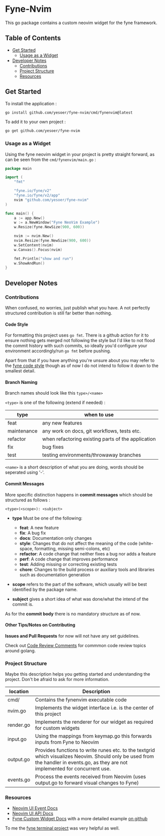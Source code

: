 # Fyne-Nvim
 
This go package contains a custom neovim widget for the fyne framework.

## Table of Contents
- [Get Started](#get-started)
  - [Usage as a Widget](#usage-as-a-widget)
- [Developer Notes](#developer-notes)
  - [Contributions](#contributions)
  - [Project Structure](#project-structure)
  - [Resources](#resources)
 
## Get Started

To install the application :
```sh
go install github.com/yesoer/fyne-nvim/cmd/fynenvim@latest
```

To add it to your own project :
```sh
go get github.com/yesoer/fyne-nvim
```

### Usage as a Widget

Using the fyne neovim widget in your project is pretty straight forward,
as can be seen from the `cmd/fynenvim/main.go` :

```go
package main

import (
	"fmt"

	"fyne.io/fyne/v2"
	"fyne.io/fyne/v2/app"
	nvim "github.com/yesoer/fyne-nvim"
)

func main() {
	a := app.New()
	w := a.NewWindow("Fyne NeoVim Example")
	w.Resize(fyne.NewSize(900, 600))

	nvim := nvim.New()
	nvim.Resize(fyne.NewSize(900, 600))
	w.SetContent(nvim)
	w.Canvas().Focus(nvim)

	fmt.Println("show and run")
	w.ShowAndRun()
}
```

## Developer Notes

### Contributions

When confused, no worries, just publish what you have. 
A not perfectly structured contribution is still far better than nothing.

#### Code Style

For formatting this project uses `go fmt`. There is a github action for it to
ensure nothing gets merged not following the style but I'd like to not flood the
commit history with such commits, so ideally you'd configure your environment 
accordingly/run `go fmt` before pushing.

Apart from that if you have anything you're unsure about you may refer to the
[fyne code style](https://github.com/fyne-io/fyne/wiki/Contributing#code-style)
though as of now I do not intend to follow it down to the smallest detail.

#### Branch Naming 

Branch names should look like this
`type>/<name>`

`<type>` is one of the following (extend if needed) :

| type | when to use      |
|------|------------------|
| feat | any new features |
| maintenance | any work on docs, git workflows, tests etc. |
| refactor | when refactoring existing parts of the application |
| fix  | bug fixes        |
| test | testing environments/throwaway branches |

`<name>` is a short description of what you are doing, words should be seperated using '-'.

#### Commit Messages

More specific distinction happens in **commit messages** which should be structured
as follows :

```
<type>(<scope>): <subject>
```

- **type**
Must be one of the following:

  * **feat**: A new feature
  * **fix**: A bug fix
  * **docs**: Documentation only changes
  * **style**: Changes that do not affect the meaning of the code (white-space, formatting, missing
    semi-colons, etc)
  * **refactor**: A code change that neither fixes a bug nor adds a feature
  * **perf**: A code change that improves performance
  * **test**: Adding missing or correcting existing tests
  * **chore**: Changes to the build process or auxiliary tools and libraries such as documentation
  generation

- **scope** refers to the part of the software, which usually will be best identified by the package name.

- **subject** gives a short idea of what was done/what the intend of the commit is.

As for the **commit body** there is no mandatory structure as of now.

#### Other Tips/Notes on Contributing

**Issues and Pull Requests** for now will not have any set guidelines.

Check out [Code Review Comments](https://github.com/golang/go/wiki/CodeReviewComments) for commmon code review topics around golang.

### Project Structure

Maybe this description helps you getting started and understanding the project.
Don't be afraid to ask for more information.

| location    | Description |
|-------------|-------------|
| cmd/        | Contains the fynenvim executable code |
| nvim.go     | Implements the widget interface i.e. is the center of this project |
| render.go   | Implements the renderer for our widget as required for custom widgets |
| input.go    | Using the mappings from keymap.go this forwards inputs from Fyne to Neovim |
| output.go   | Provides functions to write runes etc. to the textgrid which visualizes Neovim. Should only be used from the handler in events.go, as they are not implemented for concurrent use. |
| events.go   | Process the events received from Neovim (uses output.go to forward visual changes to Fyne) |

### Resources

- [Neovim UI Event Docs](https://neovim.io/doc/user/ui.html)
- [Neovim UI API Docs](https://neovim.io/doc/user/api.html#api-ui)
- [Fyne Custom Widget Docs](https://docs.fyne.io/extend/custom-widget) with a more detailed example [on github](https://github.com/stuartdd2/developer.fyne.io/blob/master/extend/custom-widget.md)

To me the [fyne terminal project](https://github.com/fyne-io/terminal) was very helpful as well.
